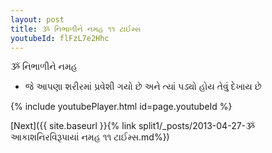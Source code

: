 ```yaml
---
layout: post
title: ૐ નિભાળીને નમહ ૧૧ ટાઈમ્સ
youtubeId: flFzL7e2Hhc
---
```

 
 
 ૐ નિભાળીને નમહ  
 
 -  જે આપણા શરીરમાં પ્રવેશી ગયો છે અને ત્યાં પડ્યો હોય તેવું દેખાય છે 
 
  
 
  
 
 
 
 
 
 


{% include youtubePlayer.html id=page.youtubeId %}
 
[Next]({{ site.baseurl }}{% link  split1/_posts/2013-04-27-ૐ આકાશનિરવિરૂપાયાં નમહ ૧૧ ટાઈમ્સ.md%})
 
